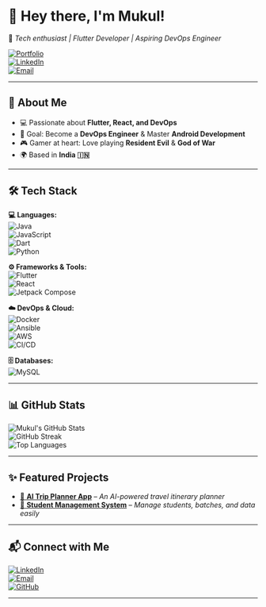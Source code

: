 # 👋 Hey there, I'm Mukul!  

🌟 *Tech enthusiast | Flutter Developer | Aspiring DevOps Engineer*  

[![Portfolio](https://img.shields.io/badge/Portfolio-Visit-brightgreen?style=for-the-badge&logo=google-chrome)](https://github.com/CodeXMukul)  
[![LinkedIn](https://img.shields.io/badge/LinkedIn-Connect-blue?style=for-the-badge&logo=linkedin)](https://www.linkedin.com/in/mukul74)  
[![Email](https://img.shields.io/badge/Email-Contact-red?style=for-the-badge&logo=gmail)](mailto:mukulkashyapk@gmail.com)  

---

## 🚀 About Me  
- 💻 Passionate about **Flutter, React, and DevOps**  
- 🎯 Goal: Become a **DevOps Engineer** & Master **Android Development**  
- 🎮 Gamer at heart: Love playing **Resident Evil** & **God of War**  
- 🌍 Based in **India 🇮🇳**  

---

## 🛠️ Tech Stack  

**💻 Languages:**  
![Java](https://img.shields.io/badge/Java-orange?style=for-the-badge&logo=java&logoColor=white)  
![JavaScript](https://img.shields.io/badge/JavaScript-yellow?style=for-the-badge&logo=javascript&logoColor=black)  
![Dart](https://img.shields.io/badge/Dart-blue?style=for-the-badge&logo=dart&logoColor=white)  
![Python](https://img.shields.io/badge/Python-darkblue?style=for-the-badge&logo=python&logoColor=yellow)  

**⚙️ Frameworks & Tools:**  
![Flutter](https://img.shields.io/badge/Flutter-02569B?style=for-the-badge&logo=flutter&logoColor=white)  
![React](https://img.shields.io/badge/React-20232A?style=for-the-badge&logo=react&logoColor=61DAFB)  
![Jetpack Compose](https://img.shields.io/badge/Jetpack%20Compose-4285F4?style=for-the-badge&logo=android&logoColor=white)  

**☁️ DevOps & Cloud:**  
![Docker](https://img.shields.io/badge/Docker-2496ED?style=for-the-badge&logo=docker&logoColor=white)  
![Ansible](https://img.shields.io/badge/Ansible-EE0000?style=for-the-badge&logo=ansible&logoColor=white)  
![AWS](https://img.shields.io/badge/AWS-232F3E?style=for-the-badge&logo=amazon-aws&logoColor=orange)  
![CI/CD](https://img.shields.io/badge/CI%2FCD-blueviolet?style=for-the-badge&logo=githubactions&logoColor=white)  

**🗄️ Databases:**  
![MySQL](https://img.shields.io/badge/MySQL-005C84?style=for-the-badge&logo=mysql&logoColor=white)  

---

## 📊 GitHub Stats  

![Mukul's GitHub Stats](https://github-readme-stats.vercel.app/api?username=CodeXMukul&show_icons=true&theme=tokyonight&hide_border=true&count_private=true)  
![GitHub Streak](https://streak-stats.demolab.com?user=CodeXMukul&theme=tokyonight&hide_border=true)  
![Top Languages](https://github-readme-stats.vercel.app/api/top-langs/?username=CodeXMukul&layout=compact&theme=tokyonight&hide_border=true)  

---

## ✨ Featured Projects  
- [🤖 **AI Trip Planner App**](https://github.com/CodeXMukul/ai-trip-planner) – *An AI-powered travel itinerary planner*  
- [📱 **Student Management System**](https://github.com/CodeXMukul/student-management) – *Manage students, batches, and data easily*  

---

## 📬 Connect with Me  
[![LinkedIn](https://img.shields.io/badge/LinkedIn-blue?style=for-the-badge&logo=linkedin)](https://www.linkedin.com/in/mukul74)  
[![Email](https://img.shields.io/badge/Email-red?style=for-the-badge&logo=gmail&logoColor=white)](mailto:mukulkashyapk@gmail.com)  
[![GitHub](https://img.shields.io/badge/GitHub-100000?style=for-the-badge&logo=github&logoColor=white)](https://github.com/CodeXMukul)  

---
